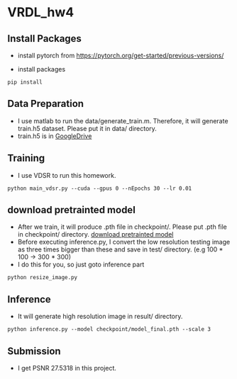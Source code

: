 # VRDL_hw4
## Install Packages

* install pytorch from https://pytorch.org/get-started/previous-versions/

* install packages
```
pip install

```

## Data Preparation
* I use matlab to run the data/generate_train.m. Therefore, it will generate train.h5 dataset. Please put it in data/ directory.
* train.h5 is in [GoogleDrive]()

## Training
* I use VDSR to run this homework.
```
python main_vdsr.py --cuda --gpus 0 --nEpochs 30 --lr 0.01
```

## download pretrainted model
* After we train, it will produce .pth file in checkpoint/. Please put .pth file in checkpoint/ directory. [download pretrainted model](https://drive.google.com/file/d/1TLKZehRFBav7pvuUL6kSLTtFzxGIqd3t/view?usp=sharing)
* Before executing inference.py, I convert the low resolution testing image as three times bigger than these and save in test/ directory. (e.g 100 * 100 -> 300 * 300)
* I do this for you, so just goto inference part

```
python resize_image.py
```

## Inference
* It will generate high resolution image in result/ directory.
```
python inference.py --model checkpoint/model_final.pth --scale 3
```
## Submission
* I get PSNR 27.5318 in this project.

